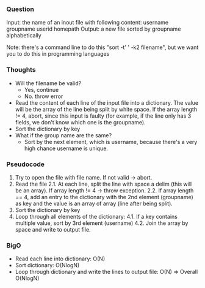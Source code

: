 ### Question
Input: the name of an inout file with following content: username groupname userid homepath
Output: a new file sorted by groupname alphabetically

Note: there's a command line to do this "sort -t' ' -k2 filename", but we want you to do this in programming languages

### Thoughts
- Will the filename be valid?
    - Yes, continue
    - No. throw error
- Read the content of each line of the input file into a dictionary. The value will be the array of the line being split by white space. If the array length != 4, abort, since this input is faulty (for example, if the line only has 3 fields, we don't know which one is the groupname).
- Sort the dictionary by key
- What if the group name are the same?
    - Sort by the next element, which is username, because there's a very high chance username is unique.

### Pseudocode
1. Try to open the file with file name. If not valid -> abort.
2. Read the file
    2.1. At each line, split the line with space a delim (this will be an array). If array length != 4 -> throw exception.
    2.2. If array length == 4, add an entry to the dictionary with the 2nd element (groupname) as key and the value is an array of array (line after being split).
3. Sort the dictionary by key
4. Loop through all elements of the dictionary:
    4.1. If a key contains multiple value, sort by 3rd element (username)
    4.2. Join the array by space and write to output file.

### BigO
- Read each line into dictionary: O(N)
- Sort dictionary: O(NlogN)
- Loop through dictionary and write the lines to output file: O(N)
=> Overall O(NlogN)